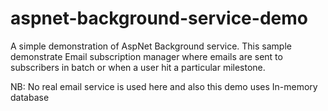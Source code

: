 # aspnet-background-service-demo
A simple demonstration of AspNet Background service. This sample demonstrate Email subscription manager where emails are sent to subscribers in batch or when a user hit a particular milestone.

NB: No real email service is used here and also this demo uses In-memory database
